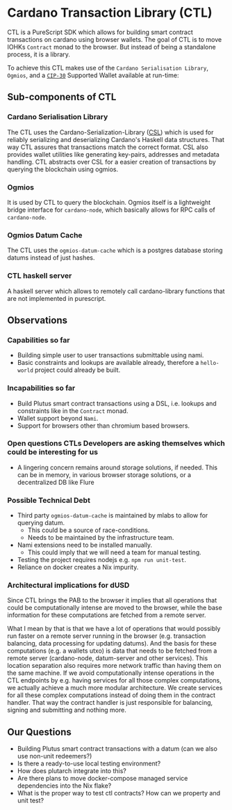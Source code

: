 # Cardano Transaction Library (CTL)

CTL is a PureScript SDK which allows for building smart contract transactions on cardano using browser wallets.
The goal of CTL is to move IOHKs `Contract` monad to the browser. But instead of being a standalone process, it is a library.

To achieve this CTL makes use of the `Cardano Serialisation Library`, `Ogmios`, and a [`CIP-30`](https://cips.cardano.org/cips/cip30/) Supported Wallet available at run-time:

## Sub-components of CTL
### Cardano Serialisation Library
The CTL uses the Cardano-Serialization-Library ([CSL](https://docs.cardano.org/cardano-components/cardano-serialization-lib)) which is used for reliably serializing and deserializing Cardano's Haskell data structures. That way CTL assures that transactions match the correct format. CSL also provides wallet utilities like generating key-pairs, addresses and metadata handling. CTL abstracts over CSL for a easier creation of transactions by querying the blockchain using ogmios.

### Ogmios
It is used by CTL to query the blockchain. Ogmios itself is a lightweight bridge interface for `cardano-node`, which basically allows for RPC calls of `cardano-node`.

### Ogmios Datum Cache
The CTL uses the `ogmios-datum-cache` which is a postgres database storing datums instead of just hashes.

### CTL haskell server
A haskell server which allows to remotely call cardano-library functions that are not implemented in purescript.

## Observations
### Capabilities so far
 - Building simple user to user transactions submittable using nami.
 - Basic constraints and lookups are available already, therefore a `hello-world` project could already be built.

### Incapabilities so far
 - Build Plutus smart contract transactions using a DSL, i.e. lookups and constraints like in the `Contract` monad.
 - Wallet support beyond `Nami`.
 - Support for browsers other than chromium based browsers.

### Open questions CTLs Developers are asking themselves which could be interesting for us
- A lingering concern remains around storage solutions, if needed. This can be in memory, in various browser storage solutions, or a decentralized DB like Flure

### Possible Technical Debt
 - Third party `ogmios-datum-cache` is maintained by mlabs to allow for querying datum.
    - This could be a source of race-conditions.
    - Needs to be maintained by the infrastructure team.
 - Nami extensions need to be installed manually.
    - This could imply that we will need a team for manual testing.
 - Testing the project requires nodejs e.g. `npm run unit-test`.
 - Reliance on docker creates a Nix impurity.

### Architectural implications for dUSD
Since CTL brings the PAB to the browser it implies that all operations that could be computationally intense are moved to the browser, while the base information for these computations are fetched from a remote server.

What I mean by that is that we have a lot of operations that would possibly run faster on a remote server running in the browser (e.g. transaction balancing, data processing for updating datums). And the basis for these computations (e.g. a wallets utxo) is data that needs to be fetched from a remote server (cardano-node, datum-server and other services). This location separation also requires more network traffic than having them on the same machine.
If we avoid computationally intense operations in the CTL endpoints by e.g. having services for all those complex computations, we actually achieve a much more modular architecture. We create services for all these complex computations instead of doing them in the contract handler. That way the contract handler is just responsible for balancing, signing and submitting and nothing more.

## Our Questions
 - Building Plutus smart contract transactions with a datum (can we also use non-unit redeemers?)
 - Is there a ready-to-use local testing environment?
 - How does plutarch integrate into this?
 - Are there plans to move docker-compose managed service dependencies into the Nix flake?
 - What is the proper way to test ctl contracts?
   How can we property and unit test?
